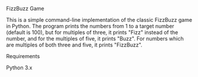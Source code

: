FizzBuzz Game

This is a simple command-line implementation of the classic FizzBuzz game in Python. 
The program prints the numbers from 1 to a target number (default is 100), but for multiples of three, it prints "Fizz" instead of the number, 
and for the multiples of five, it prints "Buzz". 
For numbers which are multiples of both three and five, it prints "FizzBuzz".

Requirements

Python 3.x
